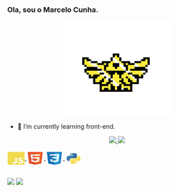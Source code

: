 ### Ola, sou o Marcelo Cunha.

<div align="center">
  <img align="center" alt="Triforce" height="220" width="250" src="https://github.com/Marcelo-Cunha560/Marcelo-Cunha560/blob/main/pngwing.com%20(1).png?raw=true">
</div>

- 🌱 I’m currently learning front-end.

<div align="center">
  <a href="https://github.com/Marcelo-Cunha560">
  <img height="150em" src="https://github-readme-stats-beryl.vercel.app/api?username=Marcelo-cunha560&show_icons=true&title_color=fff&icon_color=79ff97&text_color=9f9f9f&bg_color=151515"/>
  <img height="150em" src="https://github-readme-stats.vercel.app/api/top-langs/?username=Marcelo-Cunha560&layout=compact&langs_count=7&theme=color=fff&icon_color=79ff97&text_color=9f9f9f&bg_color=151515"/>
</div>

<div style="display: inline_block"><br>
  <img align="center" alt="Marc-Js" height="30" width="40" src="https://raw.githubusercontent.com/devicons/devicon/master/icons/javascript/javascript-plain.svg">
  <img align="center" alt="MArc-HTML" height="30" width="40" src="https://raw.githubusercontent.com/devicons/devicon/master/icons/html5/html5-original.svg">
  <img align="center" alt="MArc-CSS" height="30" width="40" src="https://raw.githubusercontent.com/devicons/devicon/master/icons/css3/css3-original.svg">
  <img align="center" alt="MArc-Python" height="30" width="40" src="https://raw.githubusercontent.com/devicons/devicon/master/icons/python/python-original.svg">
</div>

##

<div>
  <a href ="mailto:matheusluc22@gmail.com"><img src="https://img.shields.io/badge/-Gmail-%23333?style=for-the-badge&logo=gmail&logoColor=white" target="_blank"></a>
  <a href="https://www.linkedin.com/in/marcelo-matheus-cunha-lucas-7b953911a/" target="_blank"><img src="https://img.shields.io/badge/-LinkedIn-%230077B5?style=for-the-badge&logo=linkedin&logoColor=white" target="_blank"></a> 
</div>
